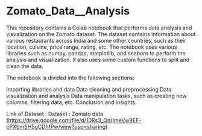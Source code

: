 # Zomato_Data__Analysis
This repository contains a Colab notebook that performs data analysis and visualization on the Zomato dataset. The dataset contains information about various restaurants across India and some other countries, such as their location, cuisine, price range, rating, etc.
The notebook uses various libraries such as numpy, pandas, matplotlib, and seaborn to perform the analysis and visualization. It also uses some custom functions to split and clean the data.

The notebook is divided into the following sections:

Importing libraries and data
Data cleaning and preprocessing
Data visualization and analysis
Data manipulation tasks, such as creating new columns, filtering data, etc.
Conclusion and insights.

Link of Dataset :
Dataset : Zomato data
(https://drive.google.com/file/d/10Rs3_QnrImeVw9EF-cPXbmSH5gCDhfPw/view?usp=sharing)
